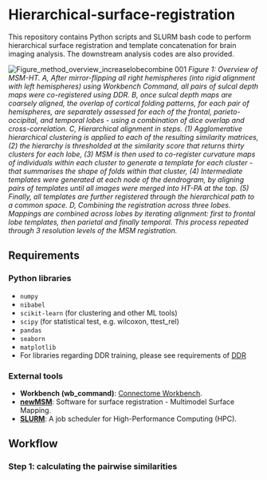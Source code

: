# Hierarchical-surface-registration

This repository contains Python scripts and SLURM bash code to perform hierarchical surface registration and template concatenation for brain imaging analysis. The downstream analysis codes are also provided.

![‎Figure_method_overview_increaselobecombine ‎001](https://github.com/user-attachments/assets/79727233-467d-43a3-a897-62d68fc70801)
*Figure 1: Overview of MSM-HT. A, After mirror-flipping all right hemispheres (into rigid alignment with left hemispheres) using Workbench Command, all pairs of sulcal depth maps were co-registered using DDR. B, once sulcal depth maps are coarsely aligned, the overlap of cortical folding patterns, for each pair of hemispheres, are separately assessed for each of the frontal, parieto-occipital, and temporal lobes - using a combination of dice overlap and cross-correlation. C, Hierarchical alignment in steps. (1) Agglomerative hierarchical clustering is applied to each of the resulting similarity matrices, (2) the hierarchy is thresholded at the similarity score that returns thirty clusters for each lobe, (3) MSM is then used to co-register curvature maps of individuals within each cluster to generate a template for each cluster - that summarises the shape of folds within that cluster, (4) Intermediate templates were generated at each node of the dendrogram, by aligning pairs of templates until all images were merged into HT-PA at the top. (5) Finally, all templates are further registered through the hierarchical path to a common space. D, Combining the registration across three lobes. Mappings are combined across lobes by iterating alignment: first to frontal lobe templates, then parietal and finally temporal. This process repeated through 3 resolution levels of the MSM registration.*

## Requirements

### Python libraries
 - `numpy`
 - `nibabel`
 - `scikit-learn` (for clustering and other ML tools)
 - `scipy` (for statistical test, e.g. wilcoxon, ttest_rel)
 - `pandas`
 - `seaborn`
 - `matplotlib`
 - For libraries regarding DDR training, please see requirements of [DDR](https://github.com/mohamedasuliman/DDR)

### External tools
- **Workbench (wb_command)**: [Connectome Workbench](https://www.humanconnectome.org/software/connectome-workbench).
- **[newMSM](https://github.com/rbesenczi/newMSM)**: Software for surface registration - Multimodel Surface Mapping.
- **[SLURM](https://slurm.schedmd.com/overview.html)**: A job scheduler for High-Performance Computing (HPC).

## Workflow

### Step 1: calculating the pairwise similarities

